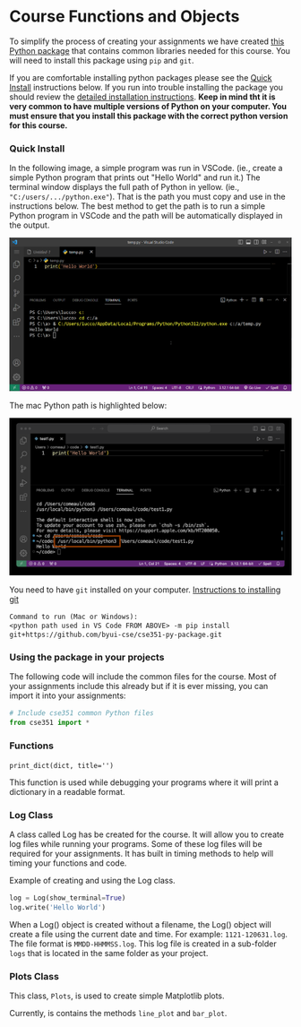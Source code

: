# Course Functions and Objects

To simplify the process of creating your assignments we have created [this Python package](https://github.com/byui-cse/cse351-py-package) that contains common libraries needed for this course. You will need to install this package using `pip` and `git`.

If you are comfortable installing python packages please see the [Quick Install](#quick-install) instructions below. If you run into trouble installing the package you should review the [detailed installation instructions](https://github.com/byui-cse/cse351-py-package?tab=readme-ov-file#installation-instructions). **Keep in mind tht it is very common to have multiple versions of Python on your computer. You must ensure that you install this package with the correct python version for this course.**

### Quick Install

In the following image, a simple program was run in VSCode. (ie., create a simple Python program that prints out "Hello World" and run it.) The terminal window displays the full path of Python in yellow. (ie., `"C:/users/.../python.exe"`). That is the path you must copy and use in the instructions below. The best method to get the path is to run a simple Python program in VSCode and the path will be automatically displayed in the output.

![](./assets/running-python.png)

The mac Python path is highlighted below:

![](./assets/running-python-mac.png)

You need to have `git` installed on your computer. [Instructions to installing git](https://git-scm.com/book/en/v2/Getting-Started-Installing-Git)

```
Command to run (Mac or Windows):
<python path used in VS Code FROM ABOVE> -m pip install git+https://github.com/byui-cse/cse351-py-package.git
```

### Using the package in your projects

The following code will include the common files for the course. Most of your assignments include this already but if it is ever missing, you can import it into your assignments:

```python
# Include cse351 common Python files
from cse351 import *
```

### Functions

`print_dict(dict, title='')`

This function is used while debugging your programs where it will print a dictionary in a readable format.

### Log Class

A class called Log has be created for the course. It will allow you to create log files while running your programs. Some of these log files will be required for your assignments. It has built in timing methods to help will timing your functions and code. 


Example of creating and using the Log class.

```python
log = Log(show_terminal=True)
log.write('Hello World')
```

When a Log() object is created without a filename, the Log() object will create a file using the current date and time. For example: `1121-120631.log`. The file format is `MMDD-HHMMSS.log`. This log file is created in a sub-folder `logs` that is located in the same folder as your project.

### Plots Class

This class, `Plots`, is used to create simple Matplotlib plots.

Currently, is contains the methods `line_plot` and `bar_plot`.
